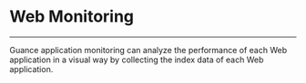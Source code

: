 # Web Monitoring
---

Guance application monitoring can analyze the performance of each Web application in a visual way by collecting the index data of each Web application.

